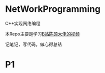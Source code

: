 # NetWorkProgramming

C++实现网络编程

本Repo主要是学习[B站陈硕大佬的视频](https://www.bilibili.com/video/BV1Ht411p7wx?from=search&seid=12377284634469956173)

记笔记，写代码，做心得总结

# P1

